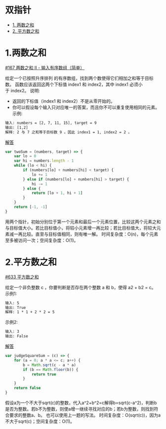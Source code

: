 # 双指针
* [1. 两数之和](#1两数之和)
* [2. 平方数之和](#2平方数之和)

# 1.两数之和
[#167 两数之和 II - 输入有序数组（简单）](https://leetcode-cn.com/problems/two-sum-ii-input-array-is-sorted/description/)

给定一个已按照升序排列 的有序数组，找到两个数使得它们相加之和等于目标数。
函数应该返回这两个下标值 index1 和 index2，其中 index1 必须小于 index2。
说明:
* 返回的下标值（index1 和 index2）不是从零开始的。
* 你可以假设每个输入只对应唯一的答案，而且你不可以重复使用相同的元素。
示例:
```html
输入: numbers = [2, 7, 11, 15], target = 9
输出: [1,2]
解释: 2 与 7 之和等于目标数 9 。因此 index1 = 1, index2 = 2 。
```

[解答](/src/two-sum-ii-input-array-is-sorted.js)

```JavaScript
var twoSum = (numbers, target) => {
    var lo = 0
    var hi = numbers.length - 1
    while (lo < hi) {
        if (numbers[lo] + numbers[hi] < target) {
            lo += 1
        } else if (numbers[lo] + numbers[hi] > target) {
            hi -= 1
        } else {
            return [lo + 1, hi + 1]
        }
    }
    return [-1, -1]
}
```

用两个指针，初始分别位于第一个元素和最后一个元素位置，比较这两个元素之和与目标值大小。若比目标值小，将较小元素增一再比较；若比目标值大，将较大元素减一再比较。直至与目标值相同，则有唯一解。
时间复杂度：O(n)，每个元素至多被访问一次；空间复杂度：O(1)。

# 2.平方数之和
[#633 平方数之和](https://leetcode-cn.com/problems/sum-of-square-numbers/description/)

给定一个非负整数 c ，你要判断是否存在两个整数 a 和 b，使得 a2 + b2 = c。
示例1:
```html
输入: 5
输出: True
解释: 1 * 1 + 2 * 2 = 5
```
示例2:
```html
输入: 3
输出: False
```

[解答](/src/sum-of-square-numbers.js)

```JavaScript
var judgeSquareSum = (c) => {
    for (a = 0; a * a <= c; a++) {
        b = Math.sqrt(c - a * a)
        if (b == Math.floor(b)) {
            return true
        }
    }
    return false
}
```

假设a为一个不大于sqrt(c)的整数，代入a^2+b^2=c解得b=sqrt(c-a^2)，判断b是否为整数。若b不为整数，则使a增一继续寻找对应的b；若b为整数，则找到符合要求的整数a、b。
也可以使用上一题的写法。
时间复杂度：O(sqrt(c))，因为a不大于sqrt(c)；空间复杂度：O(1)。
